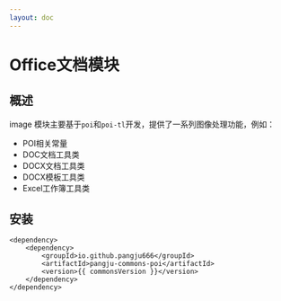 ```yaml
---
layout: doc
---
```


<script setup>
const commonsVersion = import.meta.env.VITE_COMMONS_VERSION;
</script>

# Office文档模块

## 概述
image 模块主要基于`poi`和`poi-tl`开发，提供了一系列图像处理功能，例如： 
- POI相关常量
- DOC文档工具类
- DOCX文档工具类
- DOCX模板工具类
- Excel工作簿工具类

## 安装
```xml-vue
<dependency>
    <dependency>
        <groupId>io.github.pangju666</groupId>
        <artifactId>pangju-commons-poi</artifactId>
        <version>{{ commonsVersion }}</version>
    </dependency>
</dependency>
```


